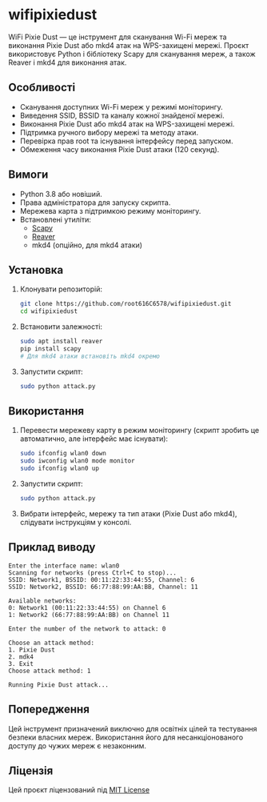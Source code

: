 # wifipixiedust

WiFi Pixie Dust — це інструмент для сканування Wi-Fi мереж та виконання Pixie Dust або mkd4 атак на WPS-захищені мережі. Проєкт використовує Python і бібліотеку Scapy для сканування мереж, а також Reaver і mkd4 для виконання атак.

## Особливості

- Сканування доступних Wi-Fi мереж у режимі моніторингу.
- Виведення SSID, BSSID та каналу кожної знайденої мережі.
- Виконання Pixie Dust або mkd4 атак на WPS-захищені мережі.
- Підтримка ручного вибору мережі та методу атаки.
- Перевірка прав root та існування інтерфейсу перед запуском.
- Обмеження часу виконання Pixie Dust атаки (120 секунд).

## Вимоги

- Python 3.8 або новіший.
- Права адміністратора для запуску скрипта.
- Мережева карта з підтримкою режиму моніторингу.
- Встановлені утиліти:
  - [Scapy](https://scapy.net/)
  - [Reaver](https://github.com/t6x/reaver-wps-fork-t6x)
  - mkd4 (опційно, для mkd4 атаки)

## Установка

1. Клонувати репозиторій:
   ```bash
   git clone https://github.com/root616C6578/wifipixiedust.git
   cd wifipixiedust
   ```
2. Встановити залежності:
   ```bash
   sudo apt install reaver
   pip install scapy
   # Для mkd4 атаки встановіть mkd4 окремо
   ```
3. Запустити скрипт:
   ```bash
   sudo python attack.py
   ```

## Використання

1. Перевести мережеву карту в режим моніторингу (скрипт зробить це автоматично, але інтерфейс має існувати):
   ```bash
   sudo ifconfig wlan0 down
   sudo iwconfig wlan0 mode monitor
   sudo ifconfig wlan0 up
   ```
2. Запустити скрипт:
   ```bash
   sudo python attack.py
   ```
3. Вибрати інтерфейс, мережу та тип атаки (Pixie Dust або mkd4), слідувати інструкціям у консолі.

## Приклад виводу

```
Enter the interface name: wlan0
Scanning for networks (press Ctrl+C to stop)...
SSID: Network1, BSSID: 00:11:22:33:44:55, Channel: 6
SSID: Network2, BSSID: 66:77:88:99:AA:BB, Channel: 11

Available networks:
0: Network1 (00:11:22:33:44:55) on Channel 6
1: Network2 (66:77:88:99:AA:BB) on Channel 11

Enter the number of the network to attack: 0

Choose an attack method:
1. Pixie Dust
2. mdk4
3. Exit
Choose attack method: 1

Running Pixie Dust attack...
```

## Попередження

Цей інструмент призначений виключно для освітніх цілей та тестування безпеки власних мереж. Використання його для несанкціонованого доступу до чужих мереж є незаконним.

## Ліцензія

Цей проєкт ліцензований під [MIT License](LICENSE)
